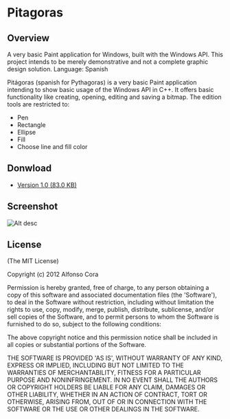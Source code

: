 Pitagoras
=========

Overview
--------

A very basic Paint application for Windows, built with the Windows API. This project intends to be merely demonstrative and not a complete graphic design solution.
Language: Spanish

Pitágoras (spanish for Pythagoras) is a very basic Paint application intending to show basic usage of the Windows API in C++. It offers basic functionality like creating, opening, editing and saving a bitmap. The edition tools are restricted to:

* Pen
* Rectangle
* Ellipse
* Fill
* Choose line and fill color

Donwload
--------

- [Version 1.0 (83.0 KB)](https://github.com/alfonsocora/pitagoras/raw/master/Pitagoras.exe)

Screenshot
----------

![Alt desc](https://github.com/alfonsocora/files/raw/master/images/pitagoras.png)

License
-------

(The MIT License)

Copyright (c) 2012 Alfonso Cora

Permission is hereby granted, free of charge, to any person obtaining a copy of this software and associated documentation files (the 'Software'), to deal in the Software without restriction, including without limitation the rights to use, copy, modify, merge, publish, distribute, sublicense, and/or sell copies of the Software, and to permit persons to whom the Software is furnished to do so, subject to the following conditions:

The above copyright notice and this permission notice shall be included in all copies or substantial portions of the Software.

THE SOFTWARE IS PROVIDED 'AS IS', WITHOUT WARRANTY OF ANY KIND, EXPRESS OR IMPLIED, INCLUDING BUT NOT LIMITED TO THE WARRANTIES OF MERCHANTABILITY, FITNESS FOR A PARTICULAR PURPOSE AND NONINFRINGEMENT. IN NO EVENT SHALL THE AUTHORS OR COPYRIGHT HOLDERS BE LIABLE FOR ANY CLAIM, DAMAGES OR OTHER LIABILITY, WHETHER IN AN ACTION OF CONTRACT, TORT OR OTHERWISE, ARISING FROM, OUT OF OR IN CONNECTION WITH THE SOFTWARE OR THE USE OR OTHER DEALINGS IN THE SOFTWARE.
